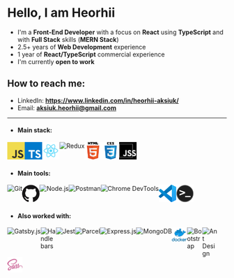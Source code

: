 # Hello, I am Heorhii

- I'm a **Front-End Developer** with a focus on **React** using **TypeScript**
  and with **Full Stack** skills (**MERN Stack**)
- 2.5+ years of **Web Development** experience
- 1 year of **React/TypeScript** commercial experience
- I'm currently **open to work**

## How to reach me:

- LinkedIn: **https://www.linkedin.com/in/heorhii-aksiuk/**
- Email: **aksiuk.heorhii@gmail.com**

---

- #### Main stack:

<img align="left" alt="JavaScript" width="40px" title ="JavaScript ES6+" src="https://raw.githubusercontent.com/github/explore/80688e429a7d4ef2fca1e82350fe8e3517d3494d/topics/javascript/javascript.png" />

<img align="left" alt="TypeScript" width="40px" title ="TypeScript" src="https://raw.githubusercontent.com/github/explore/80688e429a7d4ef2fca1e82350fe8e3517d3494d/topics/typescript/typescript.png" />

<img align="left" alt="React" width="40px" title ="React"  src="https://raw.githubusercontent.com/github/explore/80688e429a7d4ef2fca1e82350fe8e3517d3494d/topics/react/react.png" />

<img align="left" alt="Redux" height="40px" title ="Redux"  src="https://cdn.worldvectorlogo.com/logos/redux.svg" />

<img align="left" alt="HTML5" width="40px" title ="HTML5" src="https://raw.githubusercontent.com/github/explore/80688e429a7d4ef2fca1e82350fe8e3517d3494d/topics/html/html.png" />

<img align="left" alt="CSS3" width="40px" title ="CSS3"  src="https://raw.githubusercontent.com/github/explore/80688e429a7d4ef2fca1e82350fe8e3517d3494d/topics/css/css.png" />

<img alt="JSS" height="40px" title ="CSS-in-JS"  src="./JSS.png" />

- #### Main tools:

<img align="left" alt="Git" height="40px" title ="Git"  src="https://blog.kakaocdn.net/dn/VwCrS/btqG7q5dOL0/Rj7ChN2BlCQaI76QiQllFk/img.png" />

<img align="left" alt="GitHub" height="40px" title ="GitHub"  src="https://raw.githubusercontent.com/github/explore/78df643247d429f6cc873026c0622819ad797942/topics/github/github.png" />

<img align="left" alt="Node.js" height="40px" title ="Node.js" src="https://seeklogo.com/images/N/nodejs-logo-FBE122E377-seeklogo.com.png" />

<img align="left" alt="Postman" height="40px" src="https://iconape.com/wp-content/png_logo_vector/postman.png" />

<img align="left" alt="Chrome DevTools" title ="Chrome DevTools" height="40px" src="https://static-00.iconduck.com/assets.00/chrome-devtools-icon-256x256-s41ravx1.png" />

<img align="left" alt="Visual Studio Code" height="40px" title ="VSCode"  src="https://raw.githubusercontent.com/github/explore/80688e429a7d4ef2fca1e82350fe8e3517d3494d/topics/visual-studio-code/visual-studio-code.png" />

<img alt="Terminal" height="40px" title ="Terminal"  src="https://raw.githubusercontent.com/github/explore/80688e429a7d4ef2fca1e82350fe8e3517d3494d/topics/terminal/terminal.png" />

- #### Also worked with:

<img align="left" alt="Gatsby.js" title="Gatsby.js" height="35px" src="https://seeklogo.com/images/G/gatsby-logo-1A245AD37F-seeklogo.com.png" />

<img align="left"  alt="Handlebars" width="35px" title ="Handlebars"  src="https://cdn.icon-icons.com/icons2/2415/PNG/512/handlebars_original_wordmark_logo_icon_146484.png" />

<img align="left" alt="Jest" height="35px" title ="Jest" src="https://www.svgrepo.com/show/353930/jest.svg" />

<img align="left" alt="Parcel" height="35px" title ="Parcel" src="https://uk.parceljs.org/assets/parcel-front.png" />

<img align="left" alt="Express.js" height="40px" title ="Express.js"  src="https://adware-technologies.s3.amazonaws.com/uploads/technology/thumbnail/20/express-js.png" />

<img align="left" alt="MongoDB" title ="MongoDB" height="40px" src="https://cdn.icon-icons.com/icons2/2415/PNG/512/mongodb_original_logo_icon_146424.png" />

<img align="left" alt="Docker" title="Docker" height="35px" src="https://raw.githubusercontent.com/github/explore/80688e429a7d4ef2fca1e82350fe8e3517d3494d/topics/docker/docker.png" />

<img align="left" alt="Bootstrap" width="35px" title ="Bootstrap"  src="https://upload.wikimedia.org/wikipedia/commons/thumb/b/b2/Bootstrap_logo.svg/1280px-Bootstrap_logo.svg.png" />

<img align="left"  alt="Ant Design" width="35px" title ="Ant Design"  src="https://seeklogo.com/images/A/ant-design-logo-EAB6B3D5D9-seeklogo.com.png" />

<img alt="Sass" width="35px" title ="SASS(SCSS)"  src="https://raw.githubusercontent.com/github/explore/80688e429a7d4ef2fca1e82350fe8e3517d3494d/topics/sass/sass.png" />

<!--

<img align="left" alt="npm" height="40px" title ="npm" src="https://authy.com/wp-content/uploads/npm-logo.png" />

- #### Currently learning:

<img alt="Next.js" title="Next.js" height="35px" src="https://static-00.iconduck.com/assets.00/next-js-icon-512x512-zuauazrk.png" />


---

 ## Experience working with technologies by years (since):

> 2021

<img align="left" alt="HTML5" width="30px" title ="HTML5" src="https://raw.githubusercontent.com/github/explore/80688e429a7d4ef2fca1e82350fe8e3517d3494d/topics/html/html.png" />

<img align="left" alt="CSS3" width="30px" title ="CSS3"  src="https://raw.githubusercontent.com/github/explore/80688e429a7d4ef2fca1e82350fe8e3517d3494d/topics/css/css.png" />

<img align="left" alt="Sass" width="30px" title ="SASS(SCSS)"  src="https://raw.githubusercontent.com/github/explore/80688e429a7d4ef2fca1e82350fe8e3517d3494d/topics/sass/sass.png" />

<img align="left" alt="JavaScript" width="30px" title ="JavaScript ES6+" src="https://raw.githubusercontent.com/github/explore/80688e429a7d4ef2fca1e82350fe8e3517d3494d/topics/javascript/javascript.png" />

<img align="left" alt="React" width="30px" title ="React"  src="https://raw.githubusercontent.com/github/explore/80688e429a7d4ef2fca1e82350fe8e3517d3494d/topics/react/react.png" />

<img alt="Redux" height="30px" title ="Redux"  src="https://cdn.worldvectorlogo.com/logos/redux.svg" />

> 2022

<img align="left" alt="Node.js" height="30px" title ="Node.js" src="https://seeklogo.com/images/N/nodejs-logo-FBE122E377-seeklogo.com.png" />

<img align="left" alt="MongoDB" title ="MongoDB" height="30px" src="https://cdn.icon-icons.com/icons2/2415/PNG/512/mongodb_original_logo_icon_146424.png" />

<img alt="JSS" height="30px" title ="CSS-in-JS"  src="./JSS.png" />

> 2023

<img align="left" alt="TypeScript" width="30px" title ="TypeScript" src="https://raw.githubusercontent.com/github/explore/80688e429a7d4ef2fca1e82350fe8e3517d3494d/topics/typescript/typescript.png" /> -->
